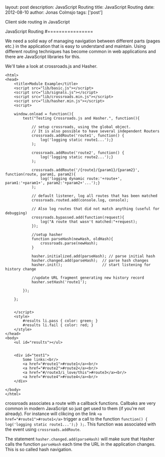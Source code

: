 layout: post
description: JavaScript Routing
title: JavaScript Routing
date: 2012-08-10
author: Jonas Colmsjo
tags: ['post']

Client side routing in JavaScript





JavaScript Routing
#================


We need a solid way of managing navigation between different parts (pages etc.) in the application that is easy to understand and maintain. Using different routing techniques has become common in web applications and there are JavaScript libraries for this.

We'll take a look at crossroads.js and Hasher. 


```
<html>
<head>
	<title>Module Example</title>
	<script src="lib/basic.js"></script>
	<script src="lib/signals.js"></script>
	<script src="lib/crossroads.min.js"></script>
	<script src="lib/hasher.min.js"></script>
	<script>

	window.onload = function(){
		test("Testing Crossroads.js and Hasher.", function(){
			
			// setup crossroads, using the global object. 
			// It is also possible to have several independent Routers
			crossroads.addRoute('route1', function() { 
				log('logging static route1...');} 
			);
			
			crossroads.addRoute('route2', function() {
				log('logging static route2...');} 
			); 
			
			crossroads.addRoute('/{route}/{param1}/{param2}', function(route, param1, param2){
				log('logging dynamic route:'+route+', param1:'+param1+', param2:'+param2+'...');} 
			); 
			
			// default listener, log all routes that has been matched
			crossroads.routed.add(console.log, console); 
			
			// Also log routes that did not match anything (useful for debugging)
			crossroads.bypassed.add(function(request){
				log("A route that wasn't matched:"+request); 
			});
			
			//setup hasher
			function parseHash(newHash, oldHash){
				crossroads.parse(newHash); 
			}
			
			hasher.initialized.add(parseHash); // parse initial hash 
			hasher.changed.add(parseHash); 	// parse hash changes 
			hasher.init(); 					// start listening for history change
			
			//update URL fragment generating new history record 
			hasher.setHash('route1');

		});
  
	};
	
	
	</script>
	<style>
		#results li.pass { color: green; }
		#results li.fail { color: red; }
	</style>
</head>
<body>
	<ul id="results"></ul>
	
	
	<div id="test1">
		Some links:<br/>
		<a href="#route1">#route1</a><br/>
		<a href="#route2">#route2</a><br/>
		<a href="#/route3/i_love/this">#route3</a><br/>
		<a href="#route4">#route4</a><br/>
	</div>
	
</body>
</html>
```

crossroads associates a route with a callback functions. Callbaks are very common in modern JavaScript so just get used to them (if you're not already). For instance will clikcing on the link `<a href="#route1">#route1</a>` trigger a call to the function `function() { log('logging static route1...');} );`. This function was associated with the event using `crossroads.addRoute`.

The statement `hasher.changed.add(parseHash)` will make sure that Hasher calls the function `parseHash` each time the URL in the application changes. This is so called hash navigation.
